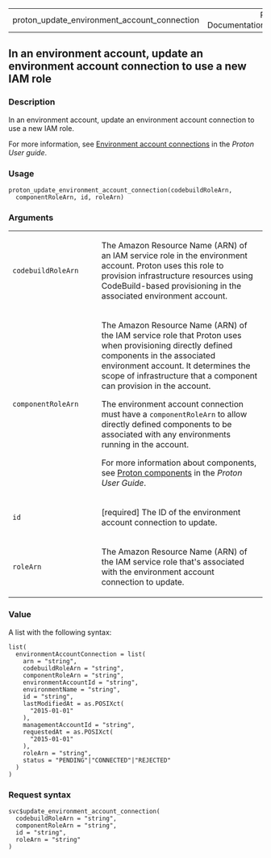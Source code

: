 <table style="width: 100%;">
<tbody>
<tr class="odd">
<td>proton_update_environment_account_connection</td>
<td style="text-align: right;">R Documentation</td>
</tr>
</tbody>
</table>

## In an environment account, update an environment account connection to use a new IAM role

### Description

In an environment account, update an environment account connection to
use a new IAM role.

For more information, see [Environment account
connections](https://docs.aws.amazon.com/proton/latest/userguide/ag-env-account-connections.html)
in the *Proton User guide*.

### Usage

    proton_update_environment_account_connection(codebuildRoleArn,
      componentRoleArn, id, roleArn)

### Arguments

<table>
<colgroup>
<col style="width: 35%" />
<col style="width: 65%" />
</colgroup>
<tbody>
<tr class="odd">
<td><code
id="proton_update_environment_account_connection_:_codebuildRoleArn">codebuildRoleArn</code></td>
<td><p>The Amazon Resource Name (ARN) of an IAM service role in the
environment account. Proton uses this role to provision infrastructure
resources using CodeBuild-based provisioning in the associated
environment account.</p></td>
</tr>
<tr class="even">
<td><code
id="proton_update_environment_account_connection_:_componentRoleArn">componentRoleArn</code></td>
<td><p>The Amazon Resource Name (ARN) of the IAM service role that
Proton uses when provisioning directly defined components in the
associated environment account. It determines the scope of
infrastructure that a component can provision in the account.</p>
<p>The environment account connection must have a
<code>componentRoleArn</code> to allow directly defined components to be
associated with any environments running in the account.</p>
<p>For more information about components, see <a
href="https://docs.aws.amazon.com/proton/latest/userguide/ag-components.html">Proton
components</a> in the <em>Proton User Guide</em>.</p></td>
</tr>
<tr class="odd">
<td><code
id="proton_update_environment_account_connection_:_id">id</code></td>
<td><p>[required] The ID of the environment account connection to
update.</p></td>
</tr>
<tr class="even">
<td><code
id="proton_update_environment_account_connection_:_roleArn">roleArn</code></td>
<td><p>The Amazon Resource Name (ARN) of the IAM service role that's
associated with the environment account connection to update.</p></td>
</tr>
</tbody>
</table>

### Value

A list with the following syntax:

    list(
      environmentAccountConnection = list(
        arn = "string",
        codebuildRoleArn = "string",
        componentRoleArn = "string",
        environmentAccountId = "string",
        environmentName = "string",
        id = "string",
        lastModifiedAt = as.POSIXct(
          "2015-01-01"
        ),
        managementAccountId = "string",
        requestedAt = as.POSIXct(
          "2015-01-01"
        ),
        roleArn = "string",
        status = "PENDING"|"CONNECTED"|"REJECTED"
      )
    )

### Request syntax

    svc$update_environment_account_connection(
      codebuildRoleArn = "string",
      componentRoleArn = "string",
      id = "string",
      roleArn = "string"
    )
